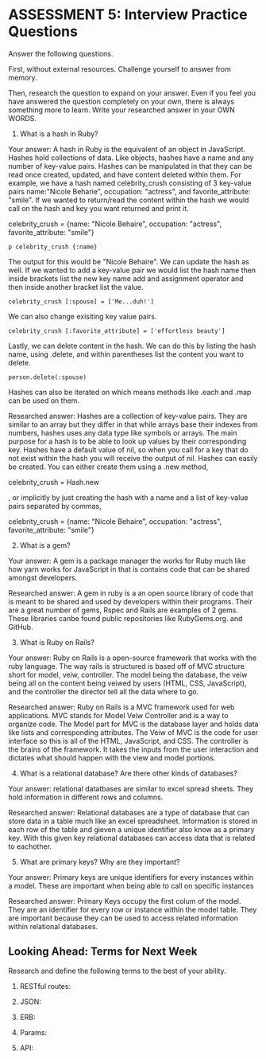 # ASSESSMENT 5: Interview Practice Questions

Answer the following questions.

First, without external resources. Challenge yourself to answer from memory.

Then, research the question to expand on your answer. Even if you feel you have answered the question completely on your own, there is always something more to learn. Write your researched answer in your OWN WORDS.

1. What is a hash in Ruby? 

Your answer: A hash in Ruby is the equivalent of an object in JavaScript. Hashes hold collections of data. Like objects, hashes have a name and any number of key-value pairs. Hashes can be manipulated in that they can be read once created, updated, and have content deleted within them. For example, we have a hash named celebrity_crush consisting of 3 key-value pairs name:"Nicole Beharie", occupation: "actress", and favorite_attribute: "smile". If we wanted to return/read the content within the hash we would call on the hash and key you want returned and print it.

   celebrity_crush = {name: "Nicole Behaire", occupation: "actress", favorite_attribute: "smile"}

    p celebrity_crush {:name}

The output for this would be "Nicole Behaire". 
We can update the hash as well. If we wanted to add a key-value pair we would list the hash name then inside brackets list the new key name add and assignment operator and then inside another bracket list the value. 

    celebrity_crush [:spouse] = ['Me...duh!']

We can also change exisiting key value pairs.  

    celebrity_crush [:favorite_attribute] = ['effortless beauty']

Lastly, we can delete content in the hash. We can do this by listing the hash name, using .delete, and within parentheses list the content you want to delete. 

    person.delete(:spouse)

Hashes can also be iterated on which means methods like .each and .map can be used on them.

Researched answer: Hashes are a collection of key-value pairs. They are similar to an array but they differ in that while arrays base their indexes from numbers, hashes uses any data type like symbols or arrays. The main purpose for a hash is to be able to look up values by their corresponding key. Hashes have a default value of nil, so when you call for a key that do not exist within the hash you will receive the output of nil. Hashes can easily be created. You can either create them using a .new method,

celebrity_crush = Hash.new 

, or implicitly by just creating the hash with a name and a list of key-value pairs separated by commas,

celebrity_crush = {name: "Nicole Behaire", occupation: "actress", favorite_attribute: "smile"}




2. What is a gem?

Your answer: A gem is a package manager the works for Ruby much like how yarn works for JavaScript in that is contains code that can be shared amongst developers.  

Researched answer: A gem in ruby is a an open source library of code that is meant to be shared and used by developers within their programs. Their are a great number of gems, Rspec and Rails are examples of 2 gems. These libraries canbe found public repositories like RubyGems.org. and GitHub.

3. What is Ruby on Rails?

Your answer: Ruby on Rails is a open-source framework that works with the ruby language. The way rails is structured is based off of MVC structure short for model, veiw, controller. The model being the database, the veiw being all on the content being veiwed by users (HTML, CSS, JavaScript), and the controller the director tell all the data where to go. 

Researched answer: Ruby on Rails is a MVC framework used for web applications. MVC stands for Model Veiw Controller and is a way to organize code. The Model part for MVC is the database layer and holds data like lists and corresponding attributes. The Veiw of MVC is the code for user interface so this is all of the HTML, JavaScript, and CSS. The controller is the brains of the framework. It takes the inputs from the user interaction and dictates what should happen with the view and model portions.

4. What is a relational database? Are there other kinds of databases? 

Your answer: relational datatbases are similar to excel spread sheets. They hold information in different rows and columns. 

Researched answer: Relational databases are a type of database that can store data in a table much like an excel spreadsheet. Information is stored in each row of the table and gieven a unique identifier also know as a primary key. With this given key relational databases can access data that is related to eachother. 

5. What are primary keys? Why are they important?

Your answer: Primary keys are unique identifiers for every instances within a model. These are important when being able to call on specific instances

Researched answer: Primary Keys occupy the first colum of the model. They are an identifier for every row or instance within the model table. They are important because they can be used to access related information within relational databases. 

## Looking Ahead: Terms for Next Week

Research and define the following terms to the best of your ability.

1. RESTful routes:

2. JSON:

3. ERB:

4. Params:

5. API:
